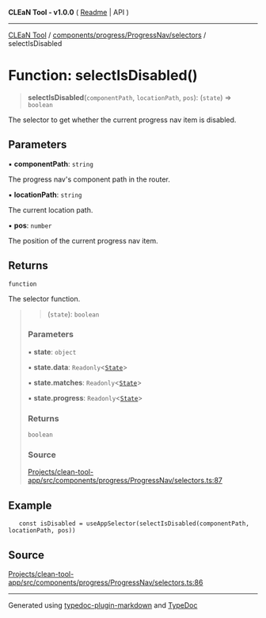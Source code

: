 **CLEaN Tool - v1.0.0** ( [Readme](../../../../../README.md) \| API )

***

[CLEaN Tool](../../../../../modules.md) / [components/progress/ProgressNav/selectors](../README.md) / selectIsDisabled

# Function: selectIsDisabled()

> **selectIsDisabled**(`componentPath`, `locationPath`, `pos`): (`state`) => `boolean`

The selector to get whether the current progress nav item is disabled.

## Parameters

▪ **componentPath**: `string`

The progress nav's component path in the router.

▪ **locationPath**: `string`

The current location path.

▪ **pos**: `number`

The position of the current progress nav item.

## Returns

`function`

The selector function.

> > (`state`): `boolean`
>
> ### Parameters
>
> ▪ **state**: `object`
>
> ▪ **state.data**: `Readonly`\<[`State`](../../../../../reducers/data/interfaces/State.md)\>
>
> ▪ **state.matches**: `Readonly`\<[`State`](../../../../../selectors/progress/private/interfaces/State.md)\>
>
> ▪ **state.progress**: `Readonly`\<[`State`](../../../../../selectors/progress/private/interfaces/State.md)\>
>
> ### Returns
>
> `boolean`
>
> ### Source
>
> [Projects/clean-tool-app/src/components/progress/ProgressNav/selectors.ts:87](https://github.com/yuckyh/clean-tool-app/)
>

## Example

```tsx
   const isDisabled = useAppSelector(selectIsDisabled(componentPath, locationPath, pos))
```

## Source

[Projects/clean-tool-app/src/components/progress/ProgressNav/selectors.ts:86](https://github.com/yuckyh/clean-tool-app/)

***

Generated using [typedoc-plugin-markdown](https://www.npmjs.com/package/typedoc-plugin-markdown) and [TypeDoc](https://typedoc.org/)
